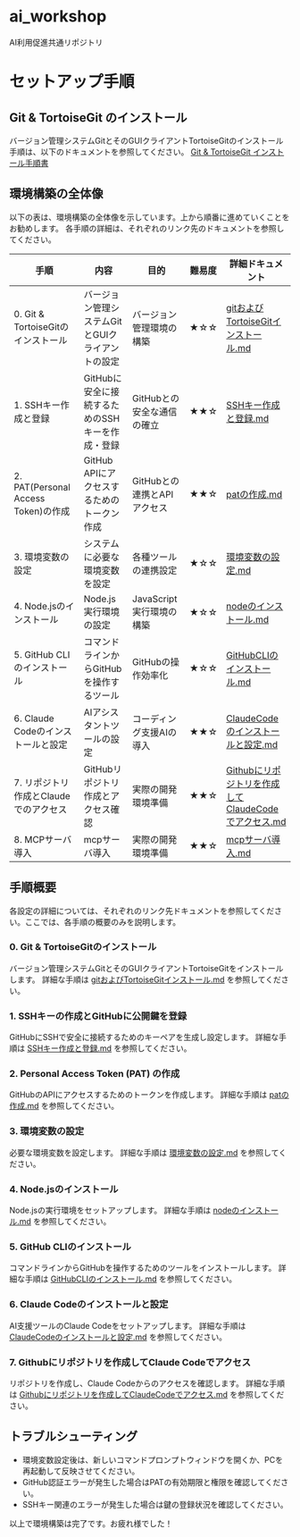 # ai_workshop
AI利用促進共通リポジトリ

# セットアップ手順

## Git & TortoiseGit のインストール

バージョン管理システムGitとそのGUIクライアントTortoiseGitのインストール手順は、以下のドキュメントを参照してください。
[Git & TortoiseGit インストール手順書](doc/gitおよびTortoiseGitインストール.md)

## 環境構築の全体像

以下の表は、環境構築の全体像を示しています。上から順番に進めていくことをお勧めします。
各手順の詳細は、それぞれのリンク先のドキュメントを参照してください。

| 手順 | 内容 | 目的 | 難易度 | 詳細ドキュメント |
|------|------|------|--------|----------------|
| 0. Git & TortoiseGitのインストール | バージョン管理システムGitとGUIクライアントの設定 | バージョン管理環境の構築 | ★☆☆ | [gitおよびTortoiseGitインストール.md](doc/gitおよびTortoiseGitインストール.md) |
| 1. SSHキー作成と登録 | GitHubに安全に接続するためのSSHキーを作成・登録 | GitHubとの安全な通信の確立 | ★★☆ | [SSHキー作成と登録.md](doc/SSHキー作成と登録.md) |
| 2. PAT(Personal Access Token)の作成 | GitHub APIにアクセスするためのトークン作成 | GitHubとの連携とAPIアクセス | ★★☆ | [patの作成.md](doc/patの作成.md) |
| 3. 環境変数の設定 | システムに必要な環境変数を設定 | 各種ツールの連携設定 | ★☆☆ | [環境変数の設定.md](doc/環境変数の設定.md) |
| 4. Node.jsのインストール | Node.js実行環境の設定 | JavaScript実行環境の構築 | ★☆☆ | [nodeのインストール.md](doc/nodeのインストール.md) |
| 5. GitHub CLIのインストール | コマンドラインからGitHubを操作するツール | GitHubの操作効率化 | ★☆☆ | [GitHubCLIのインストール.md](doc/GitHubCLIのインストール.md) |
| 6. Claude Codeのインストールと設定 | AIアシスタントツールの設定 | コーディング支援AIの導入 | ★★☆ | [ClaudeCodeのインストールと設定.md](doc/ClaudeCodeのインストールと設定.md) |
| 7. リポジトリ作成とClaudeでのアクセス | GitHubリポジトリ作成とアクセス確認 | 実際の開発環境準備 | ★★☆ | [Githubにリポジトリを作成してClaudeCodeでアクセス.md](doc/Githubにリポジトリを作成してClaudeCodeでアクセス.md) |
| 8. MCPサーバ導入 | mcpサーバ導入 | 実際の開発環境準備 | ★★☆ | [mcpサーバ導入.md](doc/mcpサーバ導入.md) |

## 手順概要

各設定の詳細については、それぞれのリンク先ドキュメントを参照してください。ここでは、各手順の概要のみを説明します。

### 0. Git & TortoiseGitのインストール

バージョン管理システムGitとそのGUIクライアントTortoiseGitをインストールします。
詳細な手順は [gitおよびTortoiseGitインストール.md](doc/gitおよびTortoiseGitインストール.md) を参照してください。

### 1. SSHキーの作成とGitHubに公開鍵を登録

GitHubにSSHで安全に接続するためのキーペアを生成し設定します。
詳細な手順は [SSHキー作成と登録.md](doc/SSHキー作成と登録.md) を参照してください。

### 2. Personal Access Token (PAT) の作成

GitHubのAPIにアクセスするためのトークンを作成します。
詳細な手順は [patの作成.md](doc/patの作成.md) を参照してください。

### 3. 環境変数の設定

必要な環境変数を設定します。
詳細な手順は [環境変数の設定.md](doc/環境変数の設定.md) を参照してください。

### 4. Node.jsのインストール

Node.jsの実行環境をセットアップします。
詳細な手順は [nodeのインストール.md](doc/nodeのインストール.md) を参照してください。

### 5. GitHub CLIのインストール

コマンドラインからGitHubを操作するためのツールをインストールします。
詳細な手順は [GitHubCLIのインストール.md](doc/GitHubCLIのインストール.md) を参照してください。

### 6. Claude Codeのインストールと設定

AI支援ツールのClaude Codeをセットアップします。
詳細な手順は [ClaudeCodeのインストールと設定.md](doc/ClaudeCodeのインストールと設定.md) を参照してください。

### 7. Githubにリポジトリを作成してClaude Codeでアクセス

リポジトリを作成し、Claude Codeからのアクセスを確認します。
詳細な手順は [Githubにリポジトリを作成してClaudeCodeでアクセス.md](doc/Githubにリポジトリを作成してClaudeCodeでアクセス.md) を参照してください。

## トラブルシューティング

* 環境変数設定後は、新しいコマンドプロンプトウィンドウを開くか、PCを再起動して反映させてください。
* GitHub認証エラーが発生した場合はPATの有効期限と権限を確認してください。
* SSHキー関連のエラーが発生した場合は鍵の登録状況を確認してください。

以上で環境構築は完了です。お疲れ様でした！
